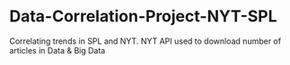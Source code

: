 # Data-Correlation-Project-NYT-SPL

Correlating trends in SPL and NYT.
NYT API used to download number of articles in Data & Big Data
